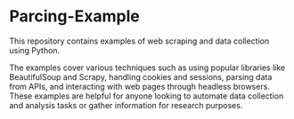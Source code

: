 # Parcing-Example
This repository contains examples of web scraping and data collection using Python.

The examples cover various techniques such as using popular libraries like BeautifulSoup and Scrapy,
handling cookies and sessions, parsing data from APIs, 
and interacting with web pages through headless browsers. 
These examples are helpful for anyone looking to automate data collection and
analysis tasks or gather information for research purposes.
